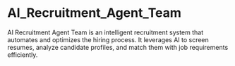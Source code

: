 # AI_Recruitment_Agent_Team
AI Recruitment Agent Team is an intelligent recruitment system that automates and optimizes the hiring process. It leverages AI to screen resumes, analyze candidate profiles, and match them with job requirements efficiently. 
